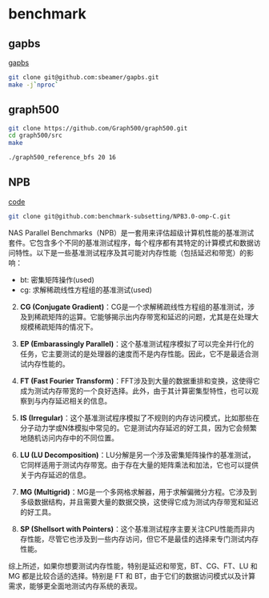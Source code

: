 
# benchmark

## gapbs

[gapbs](https://github.com/sbeamer/gapbs)

```bash
git clone git@github.com:sbeamer/gapbs.git
make -j`nproc`
```

## graph500

```bash
git clone https://github.com/Graph500/graph500.git
cd graph500/src
make 
```

```bash
./graph500_reference_bfs 20 16
```

## NPB

[code](https://github.com/benchmark-subsetting/NPB3.0-omp-C)

```bash
git clone git@github.com:benchmark-subsetting/NPB3.0-omp-C.git
```

NAS Parallel Benchmarks（NPB）是一套用来评估超级计算机性能的基准测试套件。它包含多个不同的基准测试程序，每个程序都有其特定的计算模式和数据访问特性。以下是一些基准测试程序及其可能对内存性能（包括延迟和带宽）的影响：

- bt: 密集矩阵操作(used)
- cg: 求解稀疏线性方程组的基准测试(used)



2. **CG (Conjugate Gradient)**：CG是一个求解稀疏线性方程组的基准测试，涉及到稀疏矩阵的运算。它能够揭示出内存带宽和延迟的问题，尤其是在处理大规模稀疏矩阵的情况下。

3. **EP (Embarassingly Parallel)**：这个基准测试程序模拟了可以完全并行化的任务，它主要测试的是处理器的速度而不是内存性能。因此，它不是最适合测试内存性能的。

4. **FT (Fast Fourier Transform)**：FFT涉及到大量的数据重排和变换，这使得它成为测试内存带宽的一个良好选择。此外，由于其计算密集型特性，也可以观察到与内存延迟相关的信息。

5. **IS (Irregular)**：这个基准测试程序模拟了不规则的内存访问模式，比如那些在分子动力学或N体模拟中常见的。它是测试内存延迟的好工具，因为它会频繁地随机访问内存中的不同位置。

6. **LU (LU Decomposition)**：LU分解是另一个涉及密集矩阵操作的基准测试，它同样适用于测试内存带宽。由于存在大量的矩阵乘法和加法，它也可以提供关于内存延迟的信息。

7. **MG (Multigrid)**：MG是一个多网格求解器，用于求解偏微分方程。它涉及到多级数据结构，并且需要大量的数据交换，这使得它成为测试内存带宽和延迟的好工具。

8. **SP (Shellsort with Pointers)**：这个基准测试程序主要关注CPU性能而非内存性能，尽管它也涉及到一些内存访问，但它不是最佳的选择来专门测试内存性能。

综上所述，如果你想要测试内存性能，特别是延迟和带宽，BT、CG、FT、LU 和 MG 都是比较合适的选择。特别是 FT 和 BT，由于它们的数据访问模式以及计算需求，能够更全面地测试内存系统的表现。